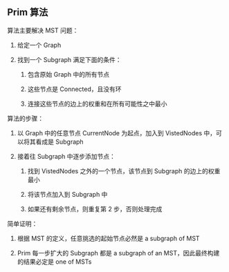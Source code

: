 ## Prim 算法

算法主要解决 MST 问题：

1. 给定一个 Graph

2. 找到一个 Subgraph 满足下面的条件：

   1. 包含原始 Graph 中的所有节点

   2. 这些节点是 Connected，且没有环

   3. 连接这些节点的边上的权重和在所有可能性之中最小

算法的步骤：

1. 以 Graph 中的任意节点 CurrentNode 为起点，加入到 VistedNodes 中，可以将其看成是 Subgraph

2. 接着往 Subgraph 中逐步添加节点：

   1. 找到 VistedNodes 之外的一个节点，该节点到 Subgraph 的边上的权重最小

   2. 将该节点加入到 Subgraph 中

   3. 如果还有剩余节点，则重复第 2 步，否则处理完成

简单证明：

1. 根据 MST 的定义，任意挑选的起始节点必然是 a subgraph of MST

2. Prim 每一步扩大的 Subgraph 都是 a subgraph of an MST，因此最终构建的结果必定是 one of MSTs
